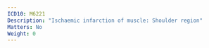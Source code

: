 ```yaml
---
ICD10: M6221
Description: "Ischaemic infarction of muscle: Shoulder region"
Matters: No
Weight: 0
---
```

